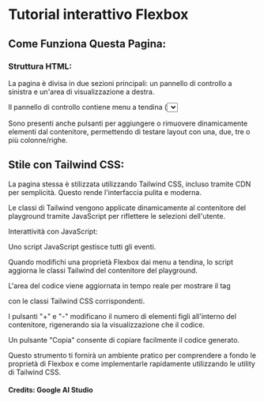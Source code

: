 # Tutorial interattivo Flexbox

## Come Funziona Questa Pagina:

### Struttura HTML:

La pagina è divisa in due sezioni principali: un pannello di controllo a sinistra e un'area di visualizzazione a destra.

Il pannello di controllo contiene menu a tendina (<select>) per ogni proprietà Flexbox del contenitore (flex-direction, justify-content, align-items, flex-wrap, e gap).

Sono presenti anche pulsanti per aggiungere o rimuovere dinamicamente elementi dal contenitore, permettendo di testare layout con una, due, tre o più colonne/righe.

## Stile con Tailwind CSS:

La pagina stessa è stilizzata utilizzando Tailwind CSS, incluso tramite CDN per semplicità. Questo rende l'interfaccia pulita e moderna.

Le classi di Tailwind vengono applicate dinamicamente al contenitore del playground tramite JavaScript per riflettere le selezioni dell'utente.

Interattività con JavaScript:

Uno script JavaScript gestisce tutti gli eventi.

Quando modifichi una proprietà Flexbox dai menu a tendina, lo script aggiorna le classi Tailwind del contenitore del playground.

L'area del codice viene aggiornata in tempo reale per mostrare il tag <div> con le classi Tailwind CSS corrispondenti.

I pulsanti "+" e "-" modificano il numero di elementi figli all'interno del contenitore, rigenerando sia la visualizzazione che il codice.

Un pulsante "Copia" consente di copiare facilmente il codice generato.

Questo strumento ti fornirà un ambiente pratico per comprendere a fondo le proprietà di Flexbox e come implementarle rapidamente utilizzando le utility di Tailwind CSS.

#### Credits: Google AI Studio
